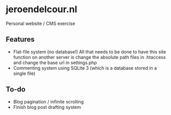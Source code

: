 # jeroendelcour.nl
Personal website / CMS exercise

## Features
- Flat-file system (no database!)
  All that needs to be done to have this site function on another server is change the absolute path files in .htaccess and change the base url in settings.php
- Commenting system using SQLite 3 (which is a database stored in a single file)

## To-do

- Blog pagination / infinite scrolling
- Finish blog post drafting system
